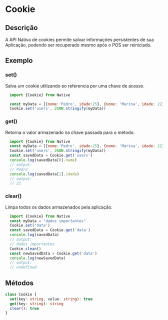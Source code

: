 # Cookie

## Descrição
A API Nativa de cookies permite salvar informações persistentes de sua Aplicação, podendo ser recuperado mesmo após o POS ser reiniciado.

## Exemplo

### set()
Salva um cookie utilizando eo referencia por uma chave de acesso.

```javascript
  import {Cookie} from Native

  const myData = [{nome:'Pedro', idade:25}, {nome: 'Marina', idade: 22}]
  Cookie.set('users', JSON.stringify(myData))
```

### get()
Retorna o valor armazenado na chave passada para o método.

```javascript
  import {Cookie} from Native
  const myData = [{nome:'Pedro', idade:25}, {nome: 'Marina', idade: 22}]
  Cookie.set('users', JSON.stringify(myData))
  const savedData = Cookie.get('users')
  console.log(savedData[0].name)
  // output:
  // Pedro
  console.log(savedData[1].idade)
  // output:
  // 22
```

### clear()
Limpa todos os dados armazenados pela aplicação.

```javascript
  import {Cookie} from Native
  const myData = "dados importantes"
  Cookie.set('data')
  const savedData = Cookie.get('data')
  console.log(savedData)
  // output:
  // dados importantes
  Cookie.clean()
  const newSavedData = Cookie.get('data')
  console.log(newSavedData)
  // output:
  // undefined
```

## Métodos

```ts
class Cookie {
  set(key: string, value: string): true
  get(key: string): string
  clear(): true
}
```
